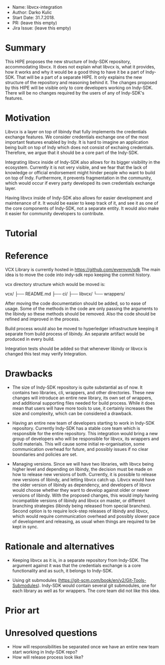 - Name: libvcx-integration
- Author: Darko Kulic
- Start Date: 31.7.2018.
- PR: (leave this empty)
- Jira Issue: (leave this empty)

# Summary
[summary]: #summary

This HIPE proposes the new structure of Indy-SDK repository, accommodating libvcx.
It does not explain what libvcx is, what it provides, how it works and why it would be a good thing to have it be a part of
Indy-SDK. That will be a part of a separate HIPE.
It only explains the new structure of the repository and reasoning behind it.
The changes proposed by this HIPE will be visible only to core developers working on Indy-SDK. There will be no changes required
by the users of any of Indy-SDK's features.

# Motivation
[motivation]: #motivation

Libvcx is a layer on top of libindy that fully implements the credentials exchange features.
We consider credentials exchange one of the most important features enabled by Indy. It is hard to imagine an application being built on top of Indy which does not consist of exchaing credentials. Therefore, we argue that it should be a core part of the Indy-SDK.

Integrating libvcx inside of Indy-SDK also allows for its bigger visibility in the ecosystem. Currently it is not very visible, and we fear that the lack of knowledge or official endorsement might hinder people who want to build on top of Indy. Furthermore, it prevents fragmentation in the community, which would occur if every party developed its own credentials exchange layer.

Having libvcx inside of Indy-SDK also allows for easier development and maintenance of it. It would be easier to keep track of it, and see it as one of the core components of Indy-SDK, not a separate entity. It would also make it easier for community developers to contribute.

# Tutorial
[tutorial]: #tutorial

# Reference
[reference]: #reference

VCX Library is currently hosted in https://github.com/evernym/sdk
The main idea is to move the code into indy-sdk repo keeping the commit history.

vcx directory structure which would be moved is:

vcx/
├── README.md
├── ci/
├── libvcx/
└── wrappers/

After moving the code documentation should be added, so to ease of usage.
Some of the methods in the code are only passing the arguments to the libindy so these methods should be removed.
Also the code should be refined and improved in the process.

Build process would also be moved to hyperledger infrastructure keeping it separate from build process of libindy.
An separate artifact would be produced in every build.

Integration tests should be added so that whenever libindy or libvcx is changed this test may verify Integration.

# Drawbacks
[drawbacks]: #drawbacks

* The size of Indy-SDK repository is quite substantial as of now. It contains two libraries, cli, wrappers, and other directories. These new changes will introduce an entire new library, its own set of wrappers, and additional supporting files needed for build process. While it does mean that users will have more tools to use, it certainly increases the size and complexity, which can be considered a drawback.

* Having an entire new team of developers starting to work in Indy-SDK repository. Currently Indy-SDK has a stable core team which is responsible for the entire repository. This integration would bring a new group of developers who will be responsible for libvcx, its wrappers and build materials. This will cause some initial re-organisation, some communication overhead for future, and possibly issues if no clear boundaries and policies are set.

* Managing versions. Since we will have two libraries, with libvcx being higher level and depending on libindy, the decision must be made on how to release new versions of both. Currently, it is possible to release new versions of libindy, and letting libvcx catch up. Libvcx would have the older version of libindy as dependency, and developers of libvcx would choose whether they want to develop against older or newer versions of libindy.
With the proposed changes, this would imply having incompatible versions of libindy and libvcx on master, or different branching strategies (libindy being released from special branches). Second option is to require lock-step releases of libindy and libvcx, which would require communication overhead and possibly slower pace of development and releasing, as usual when things are required to be kept in sync.

# Rationale and alternatives
[alternatives]: #alternatives

* Keeping libvcx as it is, in a separate repository from Indy-SDK. The argument against it was that the credentials exchange is a core functionality and as such, it belongs to Indy-SDK.

* Using git submodules (https://git-scm.com/book/en/v2/Git-Tools-Submodules). Indy-SDK would contain several git submodules, one for each library as well as for wrappers. The core team did not like this idea.

# Prior art
[prior-art]: #prior-art



# Unresolved questions
[unresolved]: #unresolved-questions

* How will responsibilities be separated once we have an entire new team start working in Indy-SDK repo?
* How will release process look like?
